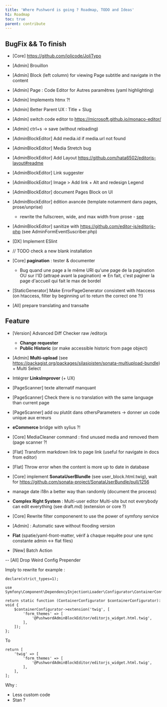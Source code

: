 ```yaml
---
title: 'Where Pushword is going ? Roadmap, TODO and Ideas'
h1: Roadmap
toc: true
parent: contribute
---
```


## BugFix && To finish

-   [Core] https://github.com/jolicode/JoliTypo

-   [Admin] Brouillon
-   [Admin] Block (left column) for viewing Page subtitle and navigate in the content
-   [Admin] Page : Code Editor for Autres paramêtres (yaml highlighting)
-   [Admin] Implements htmx ?!
-   [Admin] Better Parent UX : Title + Slug
-   [Admin] switch code editor to https://microsoft.github.io/monaco-editor/
-   [Admin] ctrl+s -> save (without reloading)

-   [AdminBlockEditor] Add media.id if media.url not found
-   [AdminBlockEditor] Media Stretch bug
-   [AdminBlockEditor] Add Layout https://github.com/hata6502/editorjs-layout#readme
-   [AdminBlockEditor] Link suggester
-   [AdminBlockEditor] Image > Add link + Alt and redesign Legend
-   [AdminBlockEditor] document Pages Block on UI
-   [AdminBlockEditor] édition avancée (template notamment dans pages, prose/unprise)
    -   rewrite the fullscreen, wide, and max width from prose - [see](https://github.com/tailwindlabs/tailwindcss-typography/pull/204)
-   [AdminBlockEditor] sanitize with https://github.com/editor-js/editorjs-php (see AdminFormEventSuscriber.php)

-   [DX] Implement ESlint

-   // TODO check a new blank installation

-   [Core] **pagination** : tester & documenter

    -   Bug quand une page a le même URI qu'une page de la pagination OU sur l'ID (attrapé avant la pagination)
        => En fait, c'est paginer la page d'accueil qui fait le max de bordel

-   [StaticGenerator] Make ErrorPageGenerator consistent with htaccess (on htaccess, filter by beginning url to return the correct one ?!)

-   [All] prepare translating and transalte

## Feature

-   [Version] Advanced Diff Checker raw /editorjs

    -   **Change requester**
    -   **Public Historic** (or make accessible historic from page object)

-   [Admin] **Multi-upload** (see https://packagist.org/packages/silasjoisten/sonata-multiupload-bundle) + Multi Select

-   Intégrer **LinksImprover** (+ UX)

-   [PageScanner] texte alternatif manquant
-   [PageScanner] Check there is no translation with the same language than current page
-   [PageScanner] add <!-- page-scanner-ignore: what to ignore --> ou plutôt dans othersParameters
    -> donner un code unique aux erreurs

-   **eCommerce** bridge with sylius ?!

-   [Core] MediaCleaner command : find unused media and removed them (page scanner ?!

-   [Flat] Transform markdown link to page link (useful for navigate in docs from editor)
-   [Flat] Throw error when the content is more up to date in database

-   [Core] implement **SonataUserBlundle** (see user_block.html.twig), wait for https://github.com/sonata-project/SonataUserBundle/pull/1256
-   manage date i18n a better way than randomly (document the process)

-   **Complex Right System** : Multi-user editor Multi-site but not everybody can edit everything (see draft.md) (extension or core ?)
-   [Core] Rewrite filter componenent to use the power of symfony service

*   [Admin] : Automatic save without flooding version

*   **Flat** (spatie/yaml-front-matter, vérif à chaque requête pour une sync constante admin <-> flat files)

-   [New] Batch Action

-- [All] Drop Weird Config Prepender

Imply to rewrite for example :

```
declare(strict_types=1);

use Symfony\Component\DependencyInjection\Loader\Configurator\ContainerConfigurator;

return static function (ContainerConfigurator $containerConfigurator): void {
    $containerConfigurator->extension('twig', [
        'form_themes' => [
            '@PushwordAdminBlockEditor/editorjs_widget.html.twig',
        ],
    ]);
};
```

To

```
return [
    'twig' => [
        'form_themes' => [
            '@PushwordAdminBlockEditor/editorjs_widget.html.twig',
        ],
    ],
];
```

Why :

-   Less custom code
-   Stan ?
